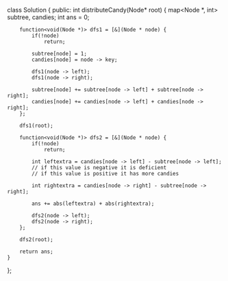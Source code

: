 class Solution
{
    public:
    int distributeCandy(Node* root)
    {
       map<Node *, int> subtree, candies;
        int ans = 0;
        
        function<void(Node *)> dfs1 = [&](Node * node) {
            if(!node)
                return;
                
            subtree[node] = 1;
            candies[node] = node -> key;
            
            dfs1(node -> left);
            dfs1(node -> right);
            
            subtree[node] += subtree[node -> left] + subtree[node -> right];
            candies[node] += candies[node -> left] + candies[node -> right];
        };
        
        dfs1(root);
        
        function<void(Node *)> dfs2 = [&](Node * node) {
            if(!node)
                return;
            
            int leftextra = candies[node -> left] - subtree[node -> left];
            // if this value is negative it is deficient
            // if this value is positive it has more candies
            
            int rightextra = candies[node -> right] - subtree[node -> right];
            
            ans += abs(leftextra) + abs(rightextra);
            
            dfs2(node -> left);
            dfs2(node -> right);
        };
        
        dfs2(root);
        
        return ans;
    }
};
